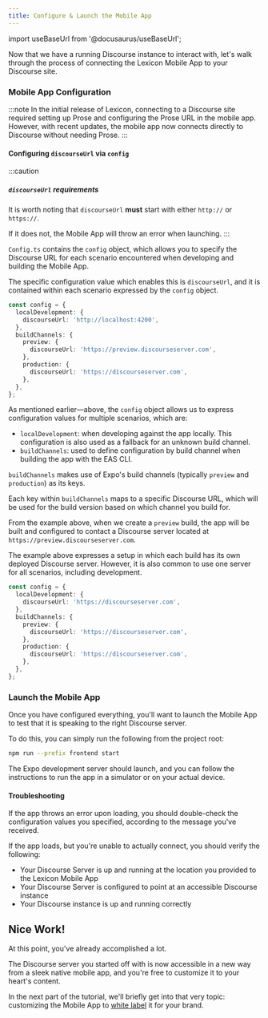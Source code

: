 ```yaml
---
title: Configure & Launch the Mobile App
---
```


import useBaseUrl from '@docusaurus/useBaseUrl';

Now that we have a running Discourse instance to interact with, let's walk through the process of connecting the Lexicon Mobile App to your Discourse site.

### Mobile App Configuration

:::note
In the initial release of Lexicon, connecting to a Discourse site required setting up Prose and configuring the Prose URL in the mobile app. However, with recent updates, the mobile app now connects directly to Discourse without needing Prose.
:::

#### Configuring `discourseUrl` via `config`

:::caution

##### `discourseUrl` requirements

It is worth noting that `discourseUrl` **must** start with either `http://` or `https://`.

If it does not, the Mobile App will throw an error when launching.
:::

`Config.ts` contains the `config` object, which allows you to specify the Discourse URL for each scenario encountered when developing and building the Mobile App.

The specific configuration value which enables this is `discourseUrl`, and it is contained within each scenario expressed by the `config` object.

```ts
const config = {
  localDevelopment: {
    discourseUrl: 'http://localhost:4200',
  },
  buildChannels: {
    preview: {
      discourseUrl: 'https://preview.discourseserver.com',
    },
    production: {
      discourseUrl: 'https://discourseserver.com',
    },
  },
};
```

As mentioned earlier—above, the `config` object allows us to express configuration values for multiple scenarios, which are:

- `localDevelopment`: when developing against the app locally. This configuration is also used as a fallback for an unknown build channel.
- `buildChannels`: used to define configuration by build channel when building the app with the EAS CLI.

`buildChannels` makes use of Expo's build channels (typically `preview` and `production`) as its keys.

Each key within `buildChannels` maps to a specific Discourse URL, which will be used for the build version based on which channel you build for.

From the example above, when we create a `preview` build, the app will be built and configured to contact a Discourse server located at `https://preview.discourseserver.com`.

The example above expresses a setup in which each build has its own deployed Discourse server. However, it is also common to use one server for all scenarios, including development.

```ts
const config = {
  localDevelopment: {
    discourseUrl: 'https://discourseserver.com',
  },
  buildChannels: {
    preview: {
      discourseUrl: 'https://discourseserver.com',
    },
    production: {
      discourseUrl: 'https://discourseserver.com',
    },
  },
};
```

### Launch the Mobile App

Once you have configured everything, you'll want to launch the Mobile App to test that it is speaking to the right Discourse server.

To do this, you can simply run the following from the project root:

```bash
npm run --prefix frontend start
```

The Expo development server should launch, and you can follow the instructions to run the app in a simulator or on your actual device.

#### Troubleshooting

If the app throws an error upon loading, you should double-check the configuration values you specified, according to the message you've received.

If the app loads, but you're unable to actually connect, you should verify the following:

- Your Discourse Server is up and running at the location you provided to the Lexicon Mobile App
- Your Discourse Server is configured to point at an accessible Discourse instance
- Your Discourse instance is up and running correctly

## Nice Work!

At this point, you've already accomplished a lot.

The Discourse server you started off with is now accessible in a new way from a sleek native mobile app, and you're free to customize it to your heart's content.

In the next part of the tutorial, we'll briefly get into that very topic: customizing the Mobile App to [white label](white-label) it for your brand.
